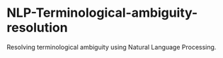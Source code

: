 # NLP-Terminological-ambiguity-resolution
Resolving terminological ambiguity using Natural Language Processing.
